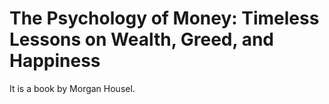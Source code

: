 # The Psychology of Money: Timeless Lessons on Wealth, Greed, and Happiness
It is a book by Morgan Housel.
